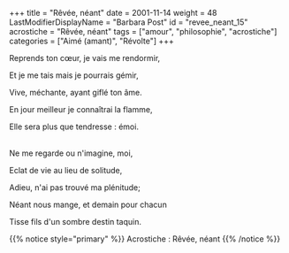 +++
title = "Rêvée, néant"
date = 2001-11-14
weight = 48
LastModifierDisplayName = "Barbara Post"
id = "revee_neant_15"
acrostiche = "Rêvée, néant"
tags = ["amour", "philosophie", "acrostiche"]
categories = ["Aimé (amant)", "Révolte"]
+++

Reprends ton cœur, je vais me rendormir,

Et je me tais mais je pourrais gémir,

Vive, méchante, ayant giflé ton âme.

En jour meilleur je connaîtrai la flamme,

Elle sera plus que tendresse : émoi.

 \
Ne me regarde ou n'imagine, moi,

Eclat de vie au lieu de solitude,

Adieu, n'ai pas trouvé ma plénitude;

Néant nous mange, et demain pour chacun

Tisse fils d'un sombre destin taquin.

{{% notice style="primary" %}}
Acrostiche : Rêvée, néant
{{% /notice %}}
